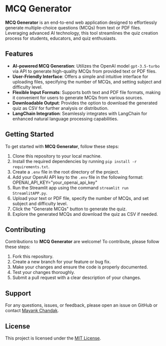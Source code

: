 # MCQ Generator

**MCQ Generator** is an end-to-end web application designed to effortlessly generate multiple-choice questions (MCQs) from text or PDF files. Leveraging advanced AI technology, this tool streamlines the quiz creation process for students, educators, and quiz enthusiasts.

## Features

- **AI-powered MCQ Generation**: Utilizes the OpenAI model `gpt-3.5-turbo` via API to generate high-quality MCQs from provided text or PDF files.
- **User-Friendly Interface**: Offers a simple and intuitive interface for uploading files, specifying the number of MCQs, and setting subject and difficulty level.
- **Flexible Input Formats**: Supports both text and PDF file formats, making it convenient for users to generate MCQs from various sources.
- **Downloadable Output**: Provides the option to download the generated quiz as CSV for further analysis or distribution.
- **LangChain Integration**: Seamlessly integrates with LangChain for enhanced natural language processing capabilities.

## Getting Started

To get started with **MCQ Generator**, follow these steps:

1. Clone this repository to your local machine.
2. Install the required dependencies by running `pip install -r requirements.txt`.
3. Create a `.env` file in the root directory of the project.
4. Add your OpenAI API key to the `.env` file in the following format:
    OPENAI_API_KEY="your_openai_api_key"
5. Run the Streamlit app using the command `streamlit run StreamlitAPP.py`.
6. Upload your text or PDF file, specify the number of MCQs, and set subject and difficulty level.
7. Click the "Generate MCQs" button to generate the quiz.
8. Explore the generated MCQs and download the quiz as CSV if needed.

## Contributing

Contributions to **MCQ Generator** are welcome! To contribute, please follow these steps:

1. Fork this repository.
2. Create a new branch for your feature or bug fix.
3. Make your changes and ensure the code is properly documented.
4. Test your changes thoroughly.
5. Submit a pull request with a clear description of your changes.

## Support

For any questions, issues, or feedback, please open an issue on GitHub or contact [Mayank Chandak](mailto:mayank.chandak21@gmail.com).

## License

This project is licensed under the [MIT License](https://github.com/open-source-ideas/open-source-ideas.github.io/blob/master/LICENSE).


